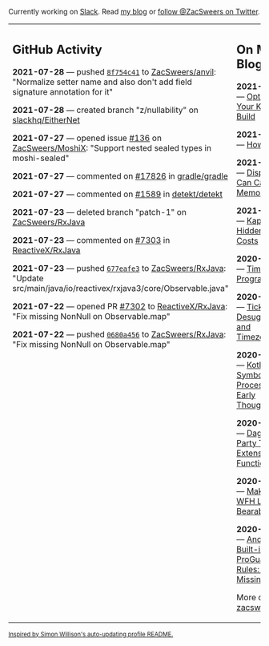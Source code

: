 Currently working on [Slack](https://slack.com/). Read [my blog](https://zacsweers.dev/) or [follow @ZacSweers on Twitter](https://twitter.com/ZacSweers).

<table><tr><td valign="top" width="60%">

## GitHub Activity
<!-- githubActivity starts -->
**2021-07-28** — pushed [`8f754c41`](https://github.com/ZacSweers/anvil/commit/8f754c41d32bb81467e10616c7a5d55694a0e995) to [ZacSweers/anvil](https://api.github.com/repos/ZacSweers/anvil): "Normalize setter name and also don't add field signature annotation for it"

**2021-07-28** — created branch "z/nullability" on [slackhq/EitherNet](https://api.github.com/repos/slackhq/EitherNet)

**2021-07-27** — opened issue [#136](https://api.github.com/repos/ZacSweers/MoshiX/issues/136) on [ZacSweers/MoshiX](https://api.github.com/repos/ZacSweers/MoshiX): "Support nested sealed types in moshi-sealed"

**2021-07-27** — commented on [#17826](https://github.com/gradle/gradle/issues/17826#issuecomment-887718077) in [gradle/gradle](https://api.github.com/repos/gradle/gradle)

**2021-07-27** — commented on [#1589](https://github.com/detekt/detekt/issues/1589#issuecomment-887655300) in [detekt/detekt](https://api.github.com/repos/detekt/detekt)

**2021-07-23** — deleted branch "patch-1" on [ZacSweers/RxJava](https://api.github.com/repos/ZacSweers/RxJava)

**2021-07-23** — commented on [#7303](https://github.com/ReactiveX/RxJava/pull/7303#issuecomment-885674519) in [ReactiveX/RxJava](https://api.github.com/repos/ReactiveX/RxJava)

**2021-07-23** — pushed [`677eafe3`](https://github.com/ZacSweers/RxJava/commit/677eafe35a83f4134566b0d4af4533498aba6ca8) to [ZacSweers/RxJava](https://api.github.com/repos/ZacSweers/RxJava): "Update src/main/java/io/reactivex/rxjava3/core/Observable.java"

**2021-07-22** — opened PR [#7302](https://api.github.com/repos/ReactiveX/RxJava/pulls/7302) to [ReactiveX/RxJava](https://api.github.com/repos/ReactiveX/RxJava): "Fix missing NonNull on Observable.map"

**2021-07-22** — pushed [`0680a456`](https://github.com/ZacSweers/RxJava/commit/0680a45690500a92f48cdc774bd351c8f1b94097) to [ZacSweers/RxJava](https://api.github.com/repos/ZacSweers/RxJava): "Fix missing NonNull on Observable.map"
<!-- githubActivity ends -->
</td><td valign="top" width="40%">

## On My Blog
<!-- blog starts -->
**2021-07-23** — [Optimizing Your Kotlin Build](https://www.zacsweers.dev/optimizing-your-kotlin-build/)

**2021-06-14** — [How I Work](https://www.zacsweers.dev/how-i-work/)

**2021-02-02** — [Disposables Can Cause Memory Leaks](https://www.zacsweers.dev/disposables-can-cause-memory-leaks/)

**2021-01-29** — [Kapt's Hidden Test Costs](https://www.zacsweers.dev/kapts-hidden-test-costs/)

**2020-07-13** — [Time in UI Programming](https://www.zacsweers.dev/time-in-ui/)

**2020-07-08** — [Tick Tock: Desugaring and Timezones](https://www.zacsweers.dev/ticktock-desugaring-timezones/)

**2020-06-11** — [Kotlin Symbol Processing: Early Thoughts](https://www.zacsweers.dev/kotlin-symbol-processor-early-thoughts/)

**2020-05-01** — [Dagger Party Tricks: Extension Functions](https://www.zacsweers.dev/dagger-party-tricks-extension-functions/)

**2020-04-03** — [Making My WFH Life Bearable](https://www.zacsweers.dev/making-wfh-life-bearable/)

**2020-03-16** — [Android's Built-in ProGuard Rules: The Missing Guide](https://www.zacsweers.dev/android-proguard-rules/)
<!-- blog ends -->
More on [zacsweers.dev](https://zacsweers.dev/)
</td></tr></table>

<sub><a href="https://simonwillison.net/2020/Jul/10/self-updating-profile-readme/">Inspired by Simon Willison's auto-updating profile README.</a></sub>